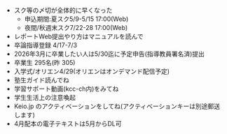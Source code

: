 ﻿---
layout: post
categories: [慶應通信, 情報]
tags: [慶應通信, NL]
author: tmo
---
* スク等の〆切が全体的に早くなった
    * 申込期間:夏スク5/9-5/15 17:00(Web)
    * 夜間/秋週末スク7/22-28 17:00(Web)
* レポートWeb提出やり方はマニュアルを読んで
* 卒論指導登録 4/17-7/3
* 2026年3月に卒業したい人は5/30迄に予定申告(指導教員署名済)提出
* 卒業生 295名(昨 305)
* 入学式/オリエン4/29(オリエンはオンデマンド配信予定)
* 塾生ガイド読んでね
* 学習サポート動画(kcc-ch内)をみてね
* 学生生活上の注意喚起
* Keio.jp のアクティベーションをしてね(アクティベーションキーは別途郵送します)
* 4月配本の電子テキストは5月からDL可